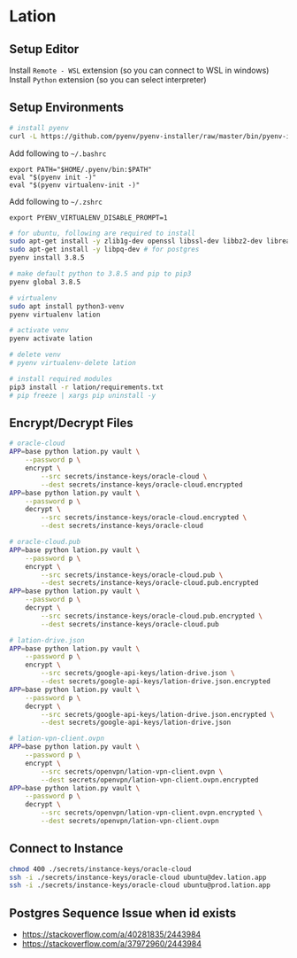 # Lation

## Setup Editor

Install `Remote - WSL` extension (so you can connect to WSL in windows)
Install `Python` extension (so you can select interpreter)

## Setup Environments

``` bash
# install pyenv
curl -L https://github.com/pyenv/pyenv-installer/raw/master/bin/pyenv-installer | bash
```

Add following to `~/.bashrc`

```
export PATH="$HOME/.pyenv/bin:$PATH"
eval "$(pyenv init -)"
eval "$(pyenv virtualenv-init -)"
```

Add following to `~/.zshrc`

```
export PYENV_VIRTUALENV_DISABLE_PROMPT=1
```

``` bash
# for ubuntu, following are required to install
sudo apt-get install -y zlib1g-dev openssl libssl-dev libbz2-dev libreadline-dev libsqlite3-dev libffi-dev
sudo apt-get install -y libpq-dev # for postgres
pyenv install 3.8.5
```

``` bash
# make default python to 3.8.5 and pip to pip3
pyenv global 3.8.5

# virtualenv
sudo apt install python3-venv
pyenv virtualenv lation

# activate venv
pyenv activate lation

# delete venv
# pyenv virtualenv-delete lation

# install required modules
pip3 install -r lation/requirements.txt
# pip freeze | xargs pip uninstall -y
```

## Encrypt/Decrypt Files

``` bash
# oracle-cloud
APP=base python lation.py vault \
    --password p \
    encrypt \
        --src secrets/instance-keys/oracle-cloud \
        --dest secrets/instance-keys/oracle-cloud.encrypted
APP=base python lation.py vault \
    --password p \
    decrypt \
        --src secrets/instance-keys/oracle-cloud.encrypted \
        --dest secrets/instance-keys/oracle-cloud

# oracle-cloud.pub
APP=base python lation.py vault \
    --password p \
    encrypt \
        --src secrets/instance-keys/oracle-cloud.pub \
        --dest secrets/instance-keys/oracle-cloud.pub.encrypted
APP=base python lation.py vault \
    --password p \
    decrypt \
        --src secrets/instance-keys/oracle-cloud.pub.encrypted \
        --dest secrets/instance-keys/oracle-cloud.pub

# lation-drive.json
APP=base python lation.py vault \
    --password p \
    encrypt \
        --src secrets/google-api-keys/lation-drive.json \
        --dest secrets/google-api-keys/lation-drive.json.encrypted
APP=base python lation.py vault \
    --password p \
    decrypt \
        --src secrets/google-api-keys/lation-drive.json.encrypted \
        --dest secrets/google-api-keys/lation-drive.json

# lation-vpn-client.ovpn
APP=base python lation.py vault \
    --password p \
    encrypt \
        --src secrets/openvpn/lation-vpn-client.ovpn \
        --dest secrets/openvpn/lation-vpn-client.ovpn.encrypted
APP=base python lation.py vault \
    --password p \
    decrypt \
        --src secrets/openvpn/lation-vpn-client.ovpn.encrypted \
        --dest secrets/openvpn/lation-vpn-client.ovpn
```

## Connect to Instance

``` bash
chmod 400 ./secrets/instance-keys/oracle-cloud
ssh -i ./secrets/instance-keys/oracle-cloud ubuntu@dev.lation.app
ssh -i ./secrets/instance-keys/oracle-cloud ubuntu@prod.lation.app
```

## Postgres Sequence Issue when id exists

- <https://stackoverflow.com/a/40281835/2443984>
- <https://stackoverflow.com/a/37972960/2443984>
